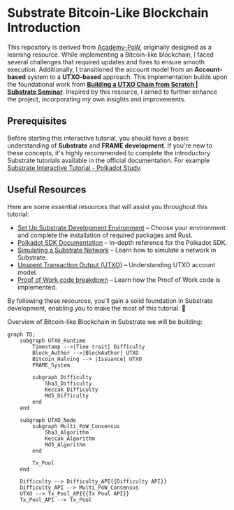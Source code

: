 # Substrate Bitcoin-Like Blockchain Introduction

This repository is derived from [Academy-PoW](https://github.com/Polkadot-Blockchain-Academy/Academy-PoW), originally designed as a learning resource. While implementing a Bitcoin-like blockchain, I faced several challenges that required updates and fixes to ensure smooth execution. Additionally, I transitioned the account model from an **Account-based** system to a **UTXO-based** approach. This implementation builds upon the foundational work from **[Building a UTXO Chain from Scratch | Substrate Seminar](https://www.youtube.com/watch?v=XuJmxMMHvDw)**. Inspired by this resource, I aimed to further enhance the project, incorporating my own insights and improvements.  

## Prerequisites  

Before starting this interactive tutorial, you should have a basic understanding of **Substrate** and **FRAME development**. If you're new to these concepts, it's highly recommended to complete the introductory Substrate tutorials available in the official documentation. For example [Substrate Interactive Tutorial - Polkadot Study](https://polkadot.study/tutorials/interactive-substrate-tutorials-rusty-crewmates/).

## Useful Resources

Here are some essential resources that will assist you throughout this tutorial:  

- [Set Up Substrate Development Environment](https://docs.substrate.io/install/) – Choose your environment and complete the installation of required packages and Rust.  
- [Polkadot SDK Documentation](https://paritytech.github.io/polkadot-sdk/master/polkadot_sdk_docs/polkadot_sdk/index.html) – In-depth reference for the Polkadot SDK.  
- [Simulating a Substrate Network](https://docs.substrate.io/tutorials/build-a-blockchain/simulate-network/) – Learn how to simulate a network in Substrate.  
- [Unspent Transaction Output (UTXO)](https://github.com/danielbui12/substrate-bitcoin-like-blockchain/blob/main/docs/utxo/utxo.md) – Understanding UTXO account model.
- [Proof of Work code breakdown](https://github.com/danielbui12/substrate-bitcoin-like-blockchain/blob/main/docs/pow/code-breakdown.md) – Learn how the Proof of Work code is implemented.

By following these resources, you’ll gain a solid foundation in Substrate development, enabling you to make the most of this tutorial. 🚀  


Overview of Bitcoin-like Blockchain in Substrate we will be building:

```mermaid
graph TD;
    subgraph UTXO_Runtime
        Timestamp -->|Time trait| Difficulty
        Block_Author -->|BlockAuthor| UTXO
        Bitcoin_Halving --> |Issuance| UTXO
        FRAME_System

        subgraph Difficulty
            Sha3_Difficulty
            Keccak_Difficulty
            Md5_Difficulty
        end
    end

    subgraph UTXO_Node
        subgraph Multi_PoW_Consensus
            Sha3_Algorithm
            Keccak_Algorithm
            Md5_Algorithm
        end

        Tx_Pool
    end

    Difficulty --> Difficulty_API{{Difficulty API}}
    Difficulty_API --> Multi_PoW_Consensus
    UTXO --> Tx_Pool_API{{Tx Pool API}}
    Tx_Pool_API --> Tx_Pool
```
